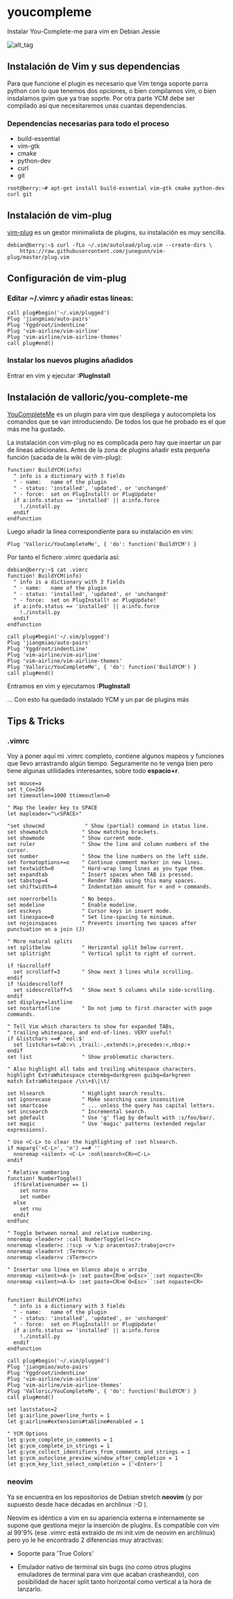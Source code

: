 # youcompleme

Instalar You-Complete-me para vim en Debian Jessie

![alt_tag](vim.png?raw_true "vim")

## Instalación de Vim y sus dependencias

Para que funcione el plugin es necesario que Vim tenga soporte parra python con lo que tenemos dos opciones, o bien compilamos vim, o bien insdalamos gvim que ya trae soprte. Por otra parte YCM debe ser compilado así que necesitaremos unas cuantas dependencias.

### Dependencias necesarias para todo el proceso

- build-essential
- vim-gtk
- cmake
- python-dev
- curl
- git

```
root@berry:~# apt-get install build-essential vim-gtk cmake python-dev curl git
```

## Instalación de vim-plug

[vim-plug](https://github.com/junegunn/vim-plug) es un gestor minimalista de plugins, su instalación es muy sencilla.

```
debian@berry:~$ curl -fLo ~/.vim/autoload/plug.vim --create-dirs \
    https://raw.githubusercontent.com/junegunn/vim-plug/master/plug.vim
```

## Configuración de vim-plug

### Editar ~/.vimrc y añadir estas líneas:

```
call plug#begin('~/.vim/plugged')
Plug 'jiangmiao/auto-pairs'
Plug 'Yggdroot/indentLine'
Plug 'vim-airline/vim-airline'
Plug 'vim-airline/vim-airline-themes'
call plug#end()
```

### Instalar los nuevos plugins añadidos

Entrar en vim y ejecutar __:PlugInstall__

## Instalación de valloric/you-complete-me

[YouCompleteMe](https://valloric.github.io/YouCompleteMe/) es un plugin para vim que despliega y autocompleta los comandos que se van introduciendo. De todos los que he probado es el que más me ha gustado.

La instalación con vim-plug no es complicada pero hay que insertar un par de líneas adicionales.
Antes de la zona de plugins añadir esta pequeña función (sacada de la wiki de vim-plug):

```
function! BuildYCM(info)
  " info is a dictionary with 3 fields
  " - name:   name of the plugin
  " - status: 'installed', 'updated', or 'unchanged'
  " - force:  set on PlugInstall! or PlugUpdate!
  if a:info.status == 'installed' || a:info.force
    !./install.py
  endif
endfunction
```

Luego añadir la línea correspondiente para su instalación en vim:

```
Plug 'Valloric/YouCompleteMe', { 'do': function('BuildYCM') }
```

Por tanto el fichero .vimrc quedaría así:

```
debian@berry:~$ cat .vimrc
function! BuildYCM(info)
  " info is a dictionary with 3 fields
  " - name:   name of the plugin
  " - status: 'installed', 'updated', or 'unchanged'
  " - force:  set on PlugInstall! or PlugUpdate!
  if a:info.status == 'installed' || a:info.force
    !./install.py
  endif
endfunction

call plug#begin('~/.vim/plugged')
Plug 'jiangmiao/auto-pairs'
Plug 'Yggdroot/indentLine'
Plug 'vim-airline/vim-airline'
Plug 'vim-airline/vim-airline-themes'
Plug 'Valloric/YouCompleteMe', { 'do': function('BuildYCM') }
call plug#end()
```

Entramos en vim y ejecutamos __:PlugInstall__

... Con esto ha quedado instalado YCM y un par de plugins más

## Tips & Tricks

### .vimrc

Voy a poner aquí mi .vimrc completo, contiene algunos mapeos y funciones que llevo arrastrando algún tiempo. Seguramente no te venga bien pero tiene algunas utilidades interesantes, sobre todo __espacio+r__.

```
set mouse=a
set t_Co=256
set timeoutlen=1000 ttimeoutlen=0

" Map the leader key to SPACE
let mapleader="\<SPACE>"

"set showcmd             " Show (partial) command in status line.
set showmatch           " Show matching brackets.
set showmode            " Show current mode.
set ruler               " Show the line and column numbers of the cursor.
set number              " Show the line numbers on the left side.
set formatoptions+=o    " Continue comment marker in new lines.
set textwidth=0         " Hard-wrap long lines as you type them.
set expandtab           " Insert spaces when TAB is pressed.
set tabstop=4           " Render TABs using this many spaces.
set shiftwidth=4        " Indentation amount for < and > commands.

set noerrorbells        " No beeps.
set modeline            " Enable modeline.
set esckeys             " Cursor keys in insert mode.
set linespace=0         " Set line-spacing to minimum.
set nojoinspaces        " Prevents inserting two spaces after punctuation on a join (J)

" More natural splits
set splitbelow          " Horizontal split below current.
set splitright          " Vertical split to right of current.

if !&scrolloff
  set scrolloff=3       " Show next 3 lines while scrolling.
endif
if !&sidescrolloff
  set sidescrolloff=5   " Show next 5 columns while side-scrolling.
endif
set display+=lastline
set nostartofline       " Do not jump to first character with page commands.

" Tell Vim which characters to show for expanded TABs,
" trailing whitespace, and end-of-lines. VERY useful!
if &listchars ==# 'eol:$'
  set listchars=tab:>\ ,trail:-,extends:>,precedes:<,nbsp:+
endif
set list                " Show problematic characters.

" Also highlight all tabs and trailing whitespace characters.
highlight ExtraWhitespace ctermbg=darkgreen guibg=darkgreen
match ExtraWhitespace /\s\+$\|\t/

set hlsearch            " Highlight search results.
set ignorecase          " Make searching case insensitive
set smartcase           " ... unless the query has capital letters.
set incsearch           " Incremental search.
set gdefault            " Use 'g' flag by default with :s/foo/bar/.
set magic               " Use 'magic' patterns (extended regular expressions).

" Use <C-L> to clear the highlighting of :set hlsearch.
if maparg('<C-L>', 'n') ==# ''
  nnoremap <silent> <C-L> :nohlsearch<CR><C-L>
endif

" Relative numbering
function! NumberToggle()
  if(&relativenumber == 1)
    set nornu
    set number
  else
    set rnu
  endif
endfunc

" Toggle between normal and relative numbering.
nnoremap <leader>r :call NumberToggle()<cr>
nnoremap <leader>c :!scp -v %:p oracentos7:trabajo<cr>
nnoremap <leader>t :Term<cr>
nnoremap <leader>v :VTerm<cr>

" Insertar una línea en blanco abajo o arriba
nnoremap <silent><A-j> :set paste<CR>m`o<Esc>``:set nopaste<CR>
nnoremap <silent><A-k> :set paste<CR>m`O<Esc>``:set nopaste<CR>


function! BuildYCM(info)
  " info is a dictionary with 3 fields
  " - name:   name of the plugin
  " - status: 'installed', 'updated', or 'unchanged'
  " - force:  set on PlugInstall! or PlugUpdate!
  if a:info.status == 'installed' || a:info.force
    !./install.py
  endif
endfunction

call plug#begin('~/.vim/plugged')
Plug 'jiangmiao/auto-pairs'
Plug 'Yggdroot/indentLine'
Plug 'vim-airline/vim-airline'
Plug 'vim-airline/vim-airline-themes'
Plug 'Valloric/YouCompleteMe', { 'do': function('BuildYCM') }
call plug#end()

set laststatus=2
let g:airline_powerline_fonts = 1
let g:airline#extensions#tabline#enabled = 1

" YCM Options
let g:ycm_complete_in_comments = 1
let g:ycm_complete_in_strings = 1
let g:ycm_collect_identifiers_from_comments_and_strings = 1
let g:ycm_autoclose_preview_window_after_completion = 1
let g:ycm_key_list_select_completion = ['<Enter>']
```

### neovim

Ya se encuentra en los repositorios de Debian stretch __neovim__ (y por supuesto desde hace décadas en archlinux  :-D ).

Neovim es idéntico a vim en su apariencia externa e internamente se supone que gestiona mejor la inserción de plugins. Es compatible con vim al 99'9% (ese .vimrc está extraído de mi init.vim de neovim en archlinux) pero yo le he encontrado 2 diferencias muy atractivas:

- Soporte para 'True Colors'

- Emulador nativo de terminal sin bugs (no como otros plugins emuladores de terminal para vim que acaban crasheando), con posibilidad de hacer split tanto horizontal como vertical a la hora de lanzarlo.


